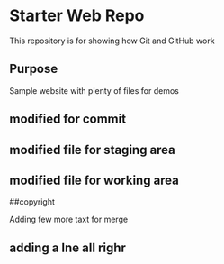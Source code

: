 # Starter Web Repo

This repository is for showing how Git and GitHub work

## Purpose

Sample website with plenty of files for demos

## modified for commit

## modified file for staging area


## modified file for working area


##copyright


Adding few more taxt for merge


## adding a lne all righr
